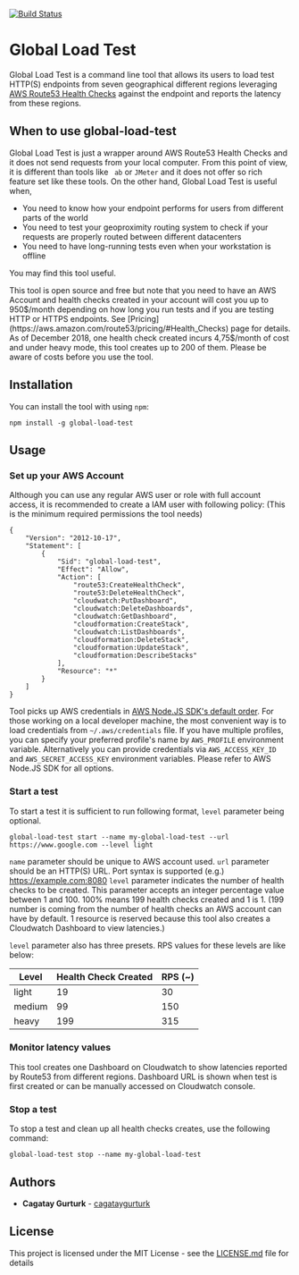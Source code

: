[![Build Status](https://travis-ci.org/cagataygurturk/global-load-test.svg?branch=master)](https://travis-ci.org/cagataygurturk/global-load-test)

# Global Load Test

Global Load Test is a command line tool that allows its users to load test HTTP(S) endpoints from seven geographical different regions leveraging [AWS Route53 Health Checks](https://docs.aws.amazon.com/Route53/latest/DeveloperGuide/dns-failover.html) against the endpoint and reports the latency from these regions. 

## When to use global-load-test

Global Load Test is just a wrapper around AWS Route53 Health Checks and it does not send requests from your local computer. From this point of view, it is different than tools like ` ab` or `JMeter` and it does not offer so rich feature set like these tools. On the other hand, Global Load Test is useful when, 

- You need to know how your endpoint performs for users from different parts of the world
- You need to test your geoproximity routing system to check if your requests are properly routed between different datacenters
- You need to have long-running tests even when your workstation is offline

You may find this tool useful.

This tool is open source and free but note that you need to have an AWS Account and health checks created in your account will cost you up to 950$/month depending on how long you run tests and if you are testing HTTP or HTTPS endpoints. See [Pricing](https://aws.amazon.com/route53/pricing/#Health_Checks) page for details. As of December 2018, one health check created incurs 4,75$/month of cost and under heavy mode, this tool creates up to 200 of them. Please be aware of costs before you use the tool.

## Installation

You can install the tool with using `npm`:

```
npm install -g global-load-test
```

## Usage

### Set up your AWS Account

Although you can use any regular AWS user or role with full account access, it is recommended to create a IAM user with following policy: (This is the minimum required permissions the tool needs)

```
{
    "Version": "2012-10-17",
    "Statement": [
        {
            "Sid": "global-load-test",
            "Effect": "Allow",
            "Action": [
                "route53:CreateHealthCheck",
                "route53:DeleteHealthCheck",
                "cloudwatch:PutDashboard",
                "cloudwatch:DeleteDashboards",
                "cloudwatch:GetDashboard",
                "cloudformation:CreateStack",
                "cloudwatch:ListDashboards",
                "cloudformation:DeleteStack",
                "cloudformation:UpdateStack",
                "cloudformation:DescribeStacks"
            ],
            "Resource": "*"
        }
    ]
}
```

Tool picks up AWS credentials in [AWS Node.JS SDK's default order](https://docs.aws.amazon.com/sdk-for-javascript/v2/developer-guide/setting-credentials-node.html). For those working on a local developer machine, the most convenient way is to load credentials from `~/.aws/credentials` file. If you have multiple profiles, you can specify your preferred profile's name by `AWS_PROFILE` environment variable. Alternatively you can provide credentials via `AWS_ACCESS_KEY_ID` and `AWS_SECRET_ACCESS_KEY` environment variables. Please refer to AWS Node.JS SDK for all options.

### Start a test

To start a test it is sufficient to run following format, `level` parameter being optional.

```
global-load-test start --name my-global-load-test --url https://www.google.com --level light
```

`name` parameter should be unique to AWS account used.
`url` parameter should be an HTTP(S) URL. Port syntax is supported (e.g.) https://example.com:8080
`level` parameter indicates the number of health checks to be created. This parameter accepts an integer percentage value between 1 and 100. 100% means 199 health checks created and 1 is 1. (199 number is coming from the number of health checks an AWS account can have by default. 1 resource is reserved because this tool also creates a Cloudwatch Dashboard to view latencies.)

`level` parameter also has three presets. RPS values for these levels are like below:

| Level  	| Health Check Created 	| RPS (~) 	|
|--------	|----------------------	|---------	|
| light  	| 19                   	| 30      	|
| medium 	| 99                   	| 150     	|
| heavy  	| 199                  	| 315     	|

### Monitor latency values

This tool creates one Dashboard on Cloudwatch to show latencies reported by Route53 from different regions. Dashboard URL is shown when test is first created or can be manually accessed on Cloudwatch console.

### Stop a test

To stop a test and clean up all health checks creates, use the following command:

```
global-load-test stop --name my-global-load-test
```

## Authors

* **Cagatay Gurturk** - [cagataygurturk](https://github.com/cagataygurturk)

## License

This project is licensed under the MIT License - see the [LICENSE.md](LICENSE.md) file for details